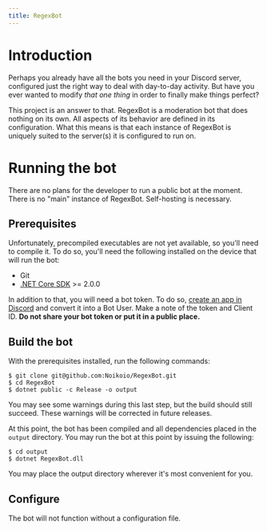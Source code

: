 ```yaml
---
title: RegexBot
---
```

# Introduction

Perhaps you already have all the bots you need in your Discord server, configured just the right way to deal with day-to-day activity. But have you ever wanted to modify *that one thing* in order to finally make things perfect?

This project is an answer to that. RegexBot is a moderation bot that does nothing on its own. All aspects of its behavior are defined in its configuration. What this means is that each instance of RegexBot is uniquely suited to the server(s) it is configured to run on.

# Running the bot
There are no plans for the developer to run a public bot at the moment. There is no "main" instance of RegexBot. Self-hosting is necessary.

## Prerequisites
Unfortunately, precompiled executables are not yet available, so you'll need to compile it. To do so, you'll need the following installed on the device that will run the bot:

* Git
* [.NET Core SDK](https://www.microsoft.com/net/core) >= 2.0.0

In addition to that, you will need a bot token. To do so, [create an app in Discord](https://discordapp.com/developers/applications/me) and convert it into a Bot User. Make a note of the token and Client ID. **Do not share your bot token or put it in a public place.**

## Build the bot
With the prerequisites installed, run the following commands:
```
$ git clone git@github.com:Noikoio/RegexBot.git
$ cd RegexBot
$ dotnet public -c Release -o output
```
You may see some warnings during this last step, but the build should still succeed. These warnings will be corrected in future releases.

At this point, the bot has been compiled and all dependencies placed in the `output` directory. You may run the bot at this point by issuing the following:
```
$ cd output
$ dotnet RegexBot.dll
```

You may place the output directory wherever it's most convenient for you.

## Configure
The bot will not function without a configuration file.